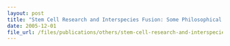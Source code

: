 ```yaml
---
layout: post
title: "Stem Cell Research and Interspecies Fusion: Some Philosophical Issues"
date: 2005-12-01
file_url: /files/publications/others/stem-cell-research-and-interspecies-fusion-some-philosophical-issues.pdf
---
```

